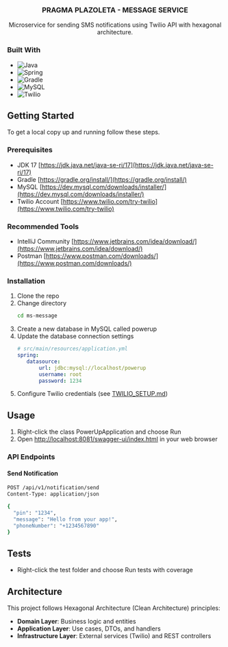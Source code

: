 <br />
<div align="center">
<h3 align="center">PRAGMA PLAZOLETA - MESSAGE SERVICE</h3>
  <p align="center">
    Microservice for sending SMS notifications using Twilio API with hexagonal architecture.
  </p>
</div>

### Built With

* ![Java](https://img.shields.io/badge/java-%23ED8B00.svg?style=for-the-badge&logo=java&logoColor=white)
* ![Spring](https://img.shields.io/badge/Spring-6DB33F?style=for-the-badge&logo=spring&logoColor=white)
* ![Gradle](https://img.shields.io/badge/Gradle-02303A.svg?style=for-the-badge&logo=Gradle&logoColor=white)
* ![MySQL](https://img.shields.io/badge/MySQL-00000F?style=for-the-badge&logo=mysql&logoColor=white)
* ![Twilio](https://img.shields.io/badge/Twilio-F22F46?style=for-the-badge&logo=twilio&logoColor=white)

<!-- GETTING STARTED -->
## Getting Started

To get a local copy up and running follow these steps.

### Prerequisites

* JDK 17 [https://jdk.java.net/java-se-ri/17](https://jdk.java.net/java-se-ri/17)
* Gradle [https://gradle.org/install/](https://gradle.org/install/)
* MySQL [https://dev.mysql.com/downloads/installer/](https://dev.mysql.com/downloads/installer/)
* Twilio Account [https://www.twilio.com/try-twilio](https://www.twilio.com/try-twilio)

### Recommended Tools
* IntelliJ Community [https://www.jetbrains.com/idea/download/](https://www.jetbrains.com/idea/download/)
* Postman [https://www.postman.com/downloads/](https://www.postman.com/downloads/)

### Installation

1. Clone the repo
2. Change directory
   ```sh
   cd ms-message
   ```
3. Create a new database in MySQL called powerup
4. Update the database connection settings 
   ```yml
   # src/main/resources/application.yml   
   spring:
      datasource:
          url: jdbc:mysql://localhost/powerup
          username: root
          password: 1234
   ```
5. Configure Twilio credentials (see [TWILIO_SETUP.md](TWILIO_SETUP.md))

<!-- USAGE -->
## Usage

1. Right-click the class PowerUpApplication and choose Run
2. Open [http://localhost:8081/swagger-ui/index.html](http://localhost:8081/swagger-ui/index.html) in your web browser

### API Endpoints

#### Send Notification
```bash
POST /api/v1/notification/send
Content-Type: application/json

{
  "pin": "1234",
  "message": "Hello from your app!",
  "phoneNumber": "+1234567890"
}
```

<!-- ROADMAP -->
## Tests

- Right-click the test folder and choose Run tests with coverage

## Architecture

This project follows Hexagonal Architecture (Clean Architecture) principles:

- **Domain Layer**: Business logic and entities
- **Application Layer**: Use cases, DTOs, and handlers
- **Infrastructure Layer**: External services (Twilio) and REST controllers


